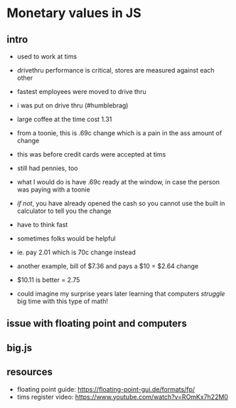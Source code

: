 # Monetary values in JS

## intro

- used to work at tims
- drivethru performance is critical, stores are measured against each other
- fastest employees were moved to drive thru
- i was put on drive thru (#humblebrag)

- large coffee at the time cost 1.31
- from a toonie, this is .69c change which is a pain in the ass amount of change
- this was before credit cards were accepted at tims
- still had pennies, too

- what I would do is have .69c ready at the window, in case the person was paying with a toonie
- _if not_, you have already opened the cash so you cannot use the built in calculator to tell you the change
- have to think fast

- sometimes folks would be helpful
- ie. pay 2.01 which is 70c change instead

- another example, bill of $7.36 and pays a $10 = $2.64 change
- $10.11 is better = 2.75

- could imagine my surprise years later learning that computers _struggle_ big time with this type of math!


## issue with floating point and computers



## big.js



## resources

- floating point guide: https://floating-point-gui.de/formats/fp/
- tims register video: https://www.youtube.com/watch?v=ROmKx7h22M0
